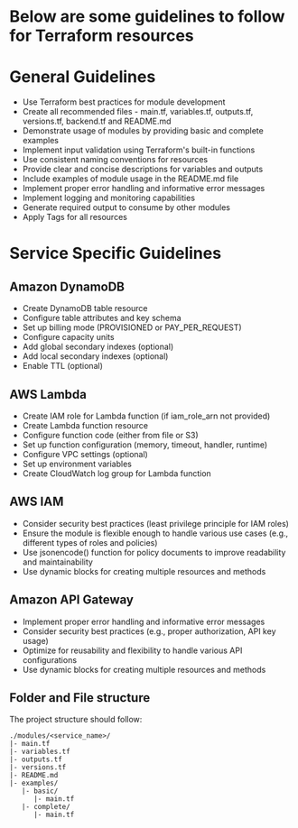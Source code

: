 # Below are some guidelines to follow for Terraform resources

# General Guidelines
* Use Terraform best practices for module development
* Create all recommended files - main.tf, variables.tf, outputs.tf, versions.tf, backend.tf and README.md
* Demonstrate usage of modules by providing basic and complete examples
* Implement input validation using Terraform's built-in functions
* Use consistent naming conventions for resources
* Provide clear and concise descriptions for variables and outputs
* Include examples of module usage in the README.md file
* Implement proper error handling and informative error messages
* Implement logging and monitoring capabilities
* Generate required output to consume by other modules
* Apply Tags for all resources

# Service Specific Guidelines
## Amazon DynamoDB
* Create DynamoDB table resource
* Configure table attributes and key schema
* Set up billing mode (PROVISIONED or PAY_PER_REQUEST)
* Configure capacity units
* Add global secondary indexes (optional)
* Add local secondary indexes (optional)
* Enable TTL (optional)

## AWS Lambda
* Create IAM role for Lambda function (if iam_role_arn not provided)
* Create Lambda function resource
* Configure function code (either from file or S3)
* Set up function configuration (memory, timeout, handler, runtime)
* Configure VPC settings (optional)
* Set up environment variables
* Create CloudWatch log group for Lambda function

## AWS IAM
* Consider security best practices (least privilege principle for IAM roles)
* Ensure the module is flexible enough to handle various use cases (e.g., different types of roles and policies)
* Use jsonencode() function for policy documents to improve readability and maintainability
* Use dynamic blocks for creating multiple resources and methods

## Amazon API Gateway
* Implement proper error handling and informative error messages
* Consider security best practices (e.g., proper authorization, API key usage)
* Optimize for reusability and flexibility to handle various API configurations
* Use dynamic blocks for creating multiple resources and methods

## Folder and File structure
The project structure should follow:
```
./modules/<service_name>/
|- main.tf
|- variables.tf
|- outputs.tf
|- versions.tf
|- README.md
|- examples/
   |- basic/
      |- main.tf
   |- complete/
      |- main.tf
```